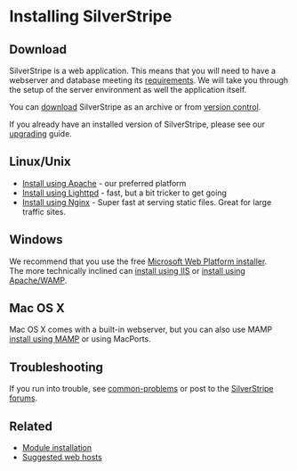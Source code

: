 # Installing SilverStripe

## Download

SilverStripe is a web application. This means that you will need to have a webserver and database meeting its 
[requirements](server-requirements). We will take you through the setup of the server environment as well the application itself.

You can [download](http://silverstripe.org/download) SilverStripe as an archive or from [version control](from-source).

If you already have an installed version of SilverStripe, please see our [upgrading](upgrading) guide.

## Linux/Unix

*  [Install using Apache](webserver) - our preferred platform
*  [Install using Lighttpd](lighttpd) - fast, but a bit tricker to get going
*  [Install using Nginx](nginx) - Super fast at serving static files. Great for large traffic sites.

## Windows

We recommend that you use the free [Microsoft Web Platform installer](windows-pi).  
The more technically inclined can [install using IIS](windows-manual-iis) or [install using Apache/WAMP](windows-wamp).

## Mac OS X

Mac OS X comes with a built-in webserver, but you can also use MAMP [install using MAMP](mac-osx) or using MacPorts.

## Troubleshooting

If you run into trouble, see [common-problems](common-problems) or post to the 
[SilverStripe forums](http://silverstripe.com/silverstripe-forum/).

## Related

 * [Module installation](../topics/modules)
 * [Suggested web hosts](http://www.silverstripe.org/community/forums/archive/show/393)
